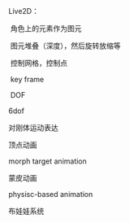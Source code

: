 
Live2D：

​	角色上的元素作为图元

​	图元堆叠（深度），然后旋转放缩等

​	控制网格，控制点

​	key frame

​	DOF

6dof

对刚体运动表达

顶点动画

morph target animation

蒙皮动画

physisc-based animation

布娃娃系统





​	
